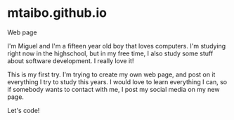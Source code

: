 # mtaibo.github.io
Web page

I'm Miguel and I'm a fifteen year old boy that loves computers. I'm studying right now 
in the highschool, but in my free time, I also study some stuff about software development.
I really love it!

This is my first try. I'm trying to create my own web page, and post on it everything 
I try to study this years. I would love to learn everything I can, so if somebody wants 
to contact with me, I post my social media on my new page.

Let's code!
